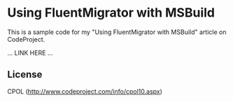 Using FluentMigrator with MSBuild
=================================

This is a sample code for my "Using FluentMigrator with MSBuild" article on CodeProject.

... LINK HERE ...

License
-------

CPOL (http://www.codeproject.com/info/cpol10.aspx)